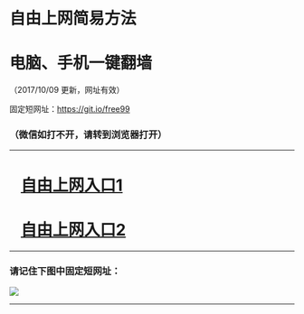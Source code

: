 ﻿# 自由上网简易方法

# 电脑、手机一键翻墙

（2017/10/09 更新，网址有效）

固定短网址：https://git.io/free99

### （微信如打不开，请转到浏览器打开）


***





# &nbsp;&nbsp; <a href="http://ft135734640.fwq-tz-1001.info/fwqtz01.html?t=10090016800 " target="_blank">自由上网入口1</a>
# &nbsp;&nbsp; <a href="http://ft2977613309.fwq-tz-1002.info/fwqtz02.html?t=100900126644 " target="_blank">自由上网入口2</a>
***

### 请记住下图中固定短网址：

<img src="https://s3-us-west-2.amazonaws.com/fwq-1001/yjfq-20170905okok.png" /> 


***


